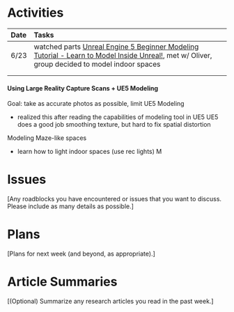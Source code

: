 # Activities
| Date | Tasks
| :--        |:--   |
| 6/23 | watched parts [Unreal Engine 5 Beginner Modeling Tutorial - Learn to Model Inside Unreal!](https://www.youtube.com/watch?v=9InU0xbX7l0&t=666s), met w/ Oliver, group decided to model indoor spaces
| |  
| |

#### Using Large Reality Capture Scans + UE5 Modeling
Goal: take as accurate photos as possible, limit UE5 Modeling
+ realized this after reading the capabilities of modeling tool in UE5
UE5 does a good job smoothing texture, but hard to fix spatial distortion 

Modeling Maze-like spaces
+ learn how to light indoor spaces (use rec lights)
M

# Issues

[Any roadblocks you have encountered or issues that you want to discuss.  Please include as many details as possible.]

# Plans

[Plans for next week (and beyond, as appropriate).]

# Article Summaries

[(Optional) Summarize any research articles you read in the past week.]
